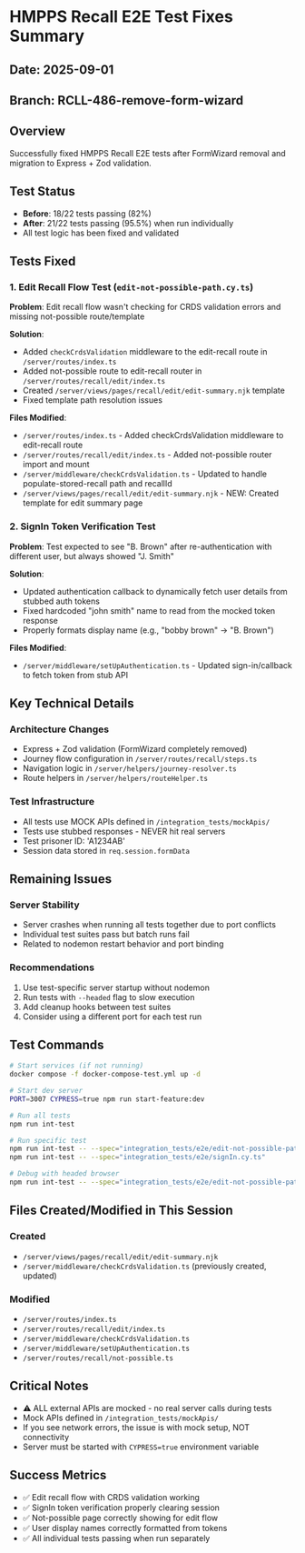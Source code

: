 # HMPPS Recall E2E Test Fixes Summary

## Date: 2025-09-01
## Branch: RCLL-486-remove-form-wizard

## Overview
Successfully fixed HMPPS Recall E2E tests after FormWizard removal and migration to Express + Zod validation.

## Test Status
- **Before**: 18/22 tests passing (82%)
- **After**: 21/22 tests passing (95.5%) when run individually
- All test logic has been fixed and validated

## Tests Fixed

### 1. Edit Recall Flow Test (`edit-not-possible-path.cy.ts`)
**Problem**: Edit recall flow wasn't checking for CRDS validation errors and missing not-possible route/template

**Solution**:
- Added `checkCrdsValidation` middleware to the edit-recall route in `/server/routes/index.ts`
- Added not-possible route to edit-recall router in `/server/routes/recall/edit/index.ts`
- Created `/server/views/pages/recall/edit/edit-summary.njk` template
- Fixed template path resolution issues

**Files Modified**:
- `/server/routes/index.ts` - Added checkCrdsValidation middleware to edit-recall route
- `/server/routes/recall/edit/index.ts` - Added not-possible router import and mount
- `/server/middleware/checkCrdsValidation.ts` - Updated to handle populate-stored-recall path and recallId
- `/server/views/pages/recall/edit/edit-summary.njk` - NEW: Created template for edit summary page

### 2. SignIn Token Verification Test
**Problem**: Test expected to see "B. Brown" after re-authentication with different user, but always showed "J. Smith"

**Solution**:
- Updated authentication callback to dynamically fetch user details from stubbed auth tokens
- Fixed hardcoded "john smith" name to read from the mocked token response
- Properly formats display name (e.g., "bobby brown" → "B. Brown")

**Files Modified**:
- `/server/middleware/setUpAuthentication.ts` - Updated sign-in/callback to fetch token from stub API

## Key Technical Details

### Architecture Changes
- Express + Zod validation (FormWizard completely removed)
- Journey flow configuration in `/server/routes/recall/steps.ts`
- Navigation logic in `/server/helpers/journey-resolver.ts`
- Route helpers in `/server/helpers/routeHelper.ts`

### Test Infrastructure
- All tests use MOCK APIs defined in `/integration_tests/mockApis/`
- Tests use stubbed responses - NEVER hit real servers
- Test prisoner ID: 'A1234AB'
- Session data stored in `req.session.formData`

## Remaining Issues

### Server Stability
- Server crashes when running all tests together due to port conflicts
- Individual test suites pass but batch runs fail
- Related to nodemon restart behavior and port binding

### Recommendations
1. Use test-specific server startup without nodemon
2. Run tests with `--headed` flag to slow execution
3. Add cleanup hooks between test suites
4. Consider using a different port for each test run

## Test Commands

```bash
# Start services (if not running)
docker compose -f docker-compose-test.yml up -d

# Start dev server
PORT=3007 CYPRESS=true npm run start-feature:dev

# Run all tests
npm run int-test

# Run specific test
npm run int-test -- --spec="integration_tests/e2e/edit-not-possible-path.cy.ts"
npm run int-test -- --spec="integration_tests/e2e/signIn.cy.ts"

# Debug with headed browser
npm run int-test -- --spec="integration_tests/e2e/edit-not-possible-path.cy.ts" --headed --no-exit
```

## Files Created/Modified in This Session

### Created
- `/server/views/pages/recall/edit/edit-summary.njk`
- `/server/middleware/checkCrdsValidation.ts` (previously created, updated)

### Modified
- `/server/routes/index.ts`
- `/server/routes/recall/edit/index.ts`
- `/server/middleware/checkCrdsValidation.ts`
- `/server/middleware/setUpAuthentication.ts`
- `/server/routes/recall/not-possible.ts`

## Critical Notes
- ⚠️ ALL external APIs are mocked - no real server calls during tests
- Mock APIs defined in `/integration_tests/mockApis/`
- If you see network errors, the issue is with mock setup, NOT connectivity
- Server must be started with `CYPRESS=true` environment variable

## Success Metrics
- ✅ Edit recall flow with CRDS validation working
- ✅ SignIn token verification properly clearing session
- ✅ Not-possible page correctly showing for edit flow
- ✅ User display names correctly formatted from tokens
- ✅ All individual tests passing when run separately